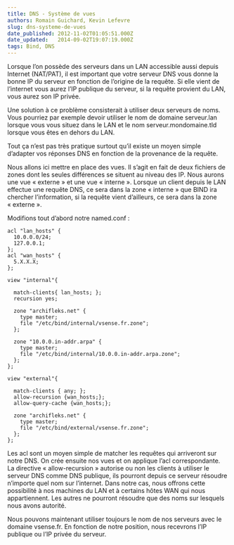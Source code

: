 ```yaml
---
title: DNS - Système de vues
authors: Romain Guichard, Kevin Lefevre
slug: dns-systeme-de-vues
date_published: 2012-11-02T01:05:51.000Z
date_updated:   2014-09-02T19:07:19.000Z
tags: Bind, DNS
---
```



Lorsque l’on possède des serveurs dans un LAN accessible aussi depuis Internet (NAT/PAT), il est important que votre serveur DNS vous donne la bonne IP du serveur en fonction de l’origine de la requête. Si elle vient de l’internet vous aurez l’IP publique du serveur, si la requête provient du LAN, vous aurez son IP privée.

Une solution à ce problème consisterait à utiliser deux serveurs de noms. Vous pourriez par exemple devoir utiliser le nom de domaine serveur.lan lorsque vous vous situez dans le LAN et le nom serveur.mondomaine.tld lorsque vous êtes en dehors du LAN.

Tout ça n’est pas très pratique surtout qu’il existe un moyen simple d’adapter vos réponses DNS en fonction de la provenance de la requête.

Nous allons ici mettre en place des vues. Il s’agit en fait de deux fichiers de zones dont les seules différences se situent au niveau des IP. Nous aurons une vue « externe » et une vue « interne ». Lorsque un client depuis le LAN effectue une requête DNS, ce sera dans la zone « interne » que BIND ira chercher l’information, si la requête vient d’ailleurs, ce sera dans la zone « externe ».

Modifions tout d’abord notre named.conf :

```
acl "lan_hosts" {        
  10.0.0.0/24;        
  127.0.0.1;
};
acl "wan_hosts" {        
  5.X.X.X;
};

view "internal"{

  match-clients{ lan_hosts; };
  recursion yes;

  zone "archifleks.net" {                
    type master;                
    file "/etc/bind/internal/vsense.fr.zone";        
  };        

  zone "10.0.0.in-addr.arpa" {                
    type master;                
    file "/etc/bind/internal/10.0.0.in-addr.arpa.zone";        
  };
};

view "external"{

  match-clients { any; };
  allow-recursion {wan_hosts;};
  allow-query-cache {wan_hosts;};

  zone "archifleks.net" {
    type master;
    file "/etc/bind/external/vsense.fr.zone";
  };
};

```
Les acl sont un moyen simple de matcher les requêtes qui arriveront sur notre DNS. On crée ensuite nos vues et on applique l’acl correspondante. La directive « allow-recursion » autorise ou non les clients à utiliser le serveur DNS comme DNS publique, ils pourront depuis ce serveur résoudre n’importe quel nom sur l’internet. Dans notre cas, nous offrons cette possibilité à nos machines du LAN et à certains hôtes WAN qui nous appartiennent. Les autres ne pourront résoudre que des noms sur lesquels nous avons autorité.

Nous pouvons maintenant utiliser toujours le nom de nos serveurs avec le domaine vsense.fr. En fonction de notre position, nous recevrons l’IP publique ou l’IP privée du serveur.
